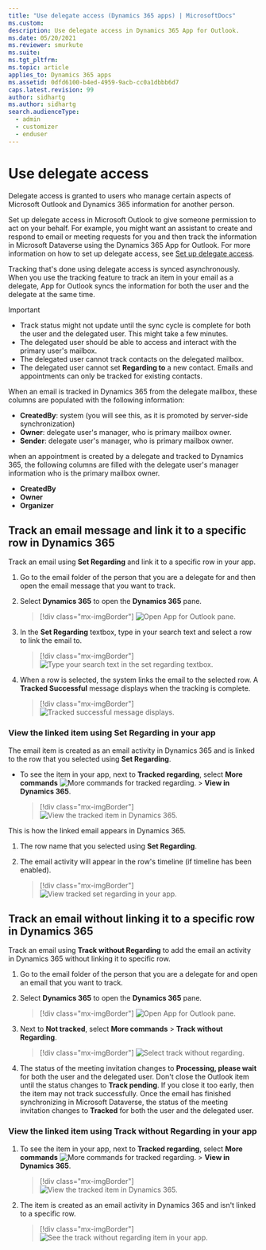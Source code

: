 ```yaml
---
title: "Use delegate access (Dynamics 365 apps) | MicrosoftDocs"
ms.custom: 
description: Use delegate access in Dynamics 365 App for Outlook.
ms.date: 05/20/2021
ms.reviewer: smurkute
ms.suite: 
ms.tgt_pltfrm: 
ms.topic: article
applies_to: Dynamics 365 apps
ms.assetid: 0dfd6100-b4ed-4959-9acb-cc0a1dbbb6d7
caps.latest.revision: 99
author: sidhartg
ms.author: sidhartg
search.audienceType: 
  - admin
  - customizer
  - enduser
---
```

# Use delegate access 

Delegate access is granted to users who manage certain aspects of Microsoft Outlook and Dynamics 365 information for another person.

Set up delegate access in Microsoft Outlook to give someone permission to act on your behalf. For example, you might want an assistant to create and respond to email or meeting requests for you and then track the information in Microsoft Dataverse using the Dynamics 365 App for Outlook. For more information on how to set up delegate access, see [Set up delegate access](../enable-delegate-access.md).

Tracking that's done using delegate access is synced asynchronously. When you use the tracking feature to track an item in your email as a delegate, App for Outlook syncs the information for both the user and the delegate at the same time.


> [!IMPORTANT]
> - Track status might not update until the sync cycle is complete for both the user and the delegated user. This might take a few minutes. 
> - The delegated user should be able to access and interact with the primary user's mailbox.
> - The delegated user cannot track contacts on the delegated mailbox.
> - The delegated user cannot set **Regarding to** a new contact. Emails and appointments can only be tracked for existing contacts.


When an email is tracked in Dynamics 365 from the delegate mailbox, these columns are populated with the following information:

- **CreatedBy**: system (you will see this, as it is promoted by server-side synchronization)
- **Owner**: delegate user's manager, who is primary mailbox owner.
- **Sender**: delegate user's manager, who is primary mailbox owner.

when an appointment is created by a delegate and tracked to Dynamics 365, the following columns are filled with the delegate user's manager information who is the primary mailbox owner.
 
- **CreatedBy**
- **Owner**
- **Organizer**

## Track an email message and link it to a specific row in Dynamics 365

Track an email using **Set Regarding** and link it to a specific row in your app.

1. Go to the email folder of the person that you are a delegate for and then open the email message that you want to track.

2. Select **Dynamics 365** to open the **Dynamics 365** pane.  

   > [!div class="mx-imgBorder"] 
   > ![Open App for Outlook pane.](../media/open-pane-appforoutlook.png)  

3. In the **Set Regarding** textbox, type in your search text and select a row to link the email to.

   > [!div class="mx-imgBorder"] 
   > ![Type your search text in the set regarding textbox.](../media/da-set-regarding.png)  


4. When a row is selected, the system links the email to the selected row. A **Tracked Successful** message displays when the tracking is complete.

   > [!div class="mx-imgBorder"] 
   > ![Tracked successful message displays.](../media/da-tracked-successful.png)  


### View the linked item using Set Regarding in your app 

The email item is created as an email activity in Dynamics 365 and is linked to the row that you selected using **Set Regarding**.

- To see the item in your app, next to **Tracked regarding**, select **More commands** ![More commands for tracked regarding.](../media/more-command-button-tracked-regarding.png) > **View in Dynamics 365**.

   > [!div class="mx-imgBorder"] 
   > ![View the tracked item in Dynamics 365.](../media/view-in-app.png)  
  
This is how the linked email appears in Dynamics 365. 

1. The row name that you selected using **Set Regarding**.
2. The email activity will appear in the row's timeline (if timeline has been enabled).
  
   > [!div class="mx-imgBorder"] 
   > ![View tracked set regarding in your app.](../media/set-regarding-row-seen-in-app.png)
  

## Track an email without linking it to a specific row in Dynamics 365

Track an email using **Track without Regarding** to add the email an activity in Dynamics 365 without linking it to specific row.

1. Go to the email folder of the person that you are a delegate for and open an email that you want to track.

2. Select **Dynamics 365** to open the **Dynamics 365** pane.  

   > [!div class="mx-imgBorder"] 
   > ![Open App for Outlook pane.](../media/open-pane-appforoutlook.png)  
  
3. Next to **Not tracked**, select **More commands** > **Track without Regarding**.

   > [!div class="mx-imgBorder"] 
   > ![Select track without regarding.](../media/da-track-without-regarding.png)
   
4. The status of the meeting invitation changes to **Processing, please wait** for both the user and the delegated user. Don't close the Outlook item until the status changes to **Track pending**. If you close it too early, then the item may not track successfully. Once the email has finished synchronizing in Microsoft Dataverse, the status of the meeting invitation changes to **Tracked** for both the user and the delegated user.


### View the linked item using Track without Regarding in your app 

1. To see the item in your app, next to **Tracked regarding**, select **More commands** ![More commands for tracked regarding.](../media/more-command-button-tracked-regarding.png) > **View in Dynamics 365**.

   > [!div class="mx-imgBorder"] 
   > ![View the tracked item in Dynamics 365.](../media/view-in-app.png)  

2. The item is created as an email activity in  Dynamics 365 and isn't linked to a specific row.

   > [!div class="mx-imgBorder"] 
   > ![See the track without regarding item in your app.](../media/track-without-regarding-in-app.png)





